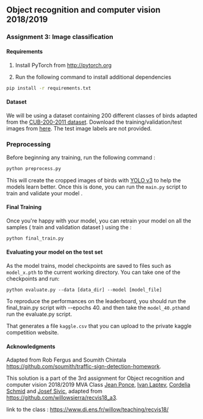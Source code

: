 
## Object recognition and computer vision 2018/2019

### Assignment 3: Image classification 

#### Requirements
1. Install PyTorch from http://pytorch.org

2. Run the following command to install additional dependencies

```bash
pip install -r requirements.txt
```

#### Dataset
We will be using a dataset containing 200 different classes of birds adapted from the [CUB-200-2011 dataset](http://www.vision.caltech.edu/visipedia/CUB-200-2011.html).
Download the training/validation/test images from [here](https://www.di.ens.fr/willow/teaching/recvis18/assignment3/bird_dataset.zip). The test image labels are not provided.

### Preprocessing 
Before beginning any training, run the following command :
```bash
python preprocess.py
```
This will create the cropped images of birds with [YOLO v3](https://github.com/eriklindernoren/PyTorch-YOLOv3) to help the models learn better. Once this is done, you can run the `main.py` script to train and validate your model .

#### Final Training 

Once you're happy with your model, you can retrain your model on all the samples ( train and validation dataset ) using the :
```bash
python final_train.py
```

#### Evaluating your model on the test set

As the model trains, model checkpoints are saved to files such as `model_x.pth` to the current working directory.
You can take one of the checkpoints and run:

```
python evaluate.py --data [data_dir] --model [model_file]
```

To reproduce the performances on the leaderboard, you should run the final_train.py script with --epochs 40.
and then take the `model_40.pth`and run the evaluate.py script.

That generates a file `kaggle.csv` that you can upload to the private kaggle competition website.

#### Acknowledgments
Adapted from Rob Fergus and Soumith Chintala https://github.com/soumith/traffic-sign-detection-homework.

This solution is a part of the 3rd assignment for Object recognition and computer vision 2018/2019 MVA Class [Jean Ponce](https://www.di.ens.fr/~ponce/), [Ivan Laptev](https://www.di.ens.fr/~laptev/), [Cordelia Schmid](http://lear.inrialpes.fr/~schmid/) and [Josef Sivic](https://www.di.ens.fr/~josef/), adapted from https://github.com/willowsierra/recvis18_a3. 

link to the class : https://www.di.ens.fr/willow/teaching/recvis18/

